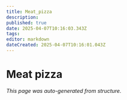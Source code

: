 ```yaml
---
title: Meat_pizza
description: 
published: true
date: 2025-04-07T10:16:03.343Z
tags: 
editor: markdown
dateCreated: 2025-04-07T10:16:01.043Z
---
```


# Meat pizza

*This page was auto-generated from structure.*
